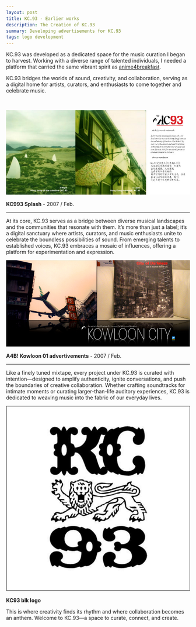```yaml
---
layout: post
title: KC.93 - Earlier works  
description: The Creation of KC.93
summary: Developing advertisements for KC.93
tags: logo development
---
```


KC.93 was developed as a dedicated space for the music curation I began to harvest. Working with a diverse range of talented individuals, I needed a platform that carried the same vibrant spirit as [anime4breakfast](#).  

KC.93 bridges the worlds of sound, creativity, and collaboration, serving as a digital home for artists, curators, and enthusiasts to come together and celebrate music.  

<br>


![kc93splash](/assets/img/kc93splash.jpg)

**KC993 Splash** - 2007 / Feb.

---

At its core, KC.93 serves as a bridge between diverse musical landscapes and the communities that resonate with them. It’s more than just a label; it’s a digital sanctuary where artists, curators, and music enthusiasts unite to celebrate the boundless possibilities of sound. From emerging talents to established voices, KC.93 embraces a mosaic of influences, offering a platform for experimentation and expression.

![a4b kowloon](/assets/img/a4b_kowloon.png)

**A4B! Kowloon 01 advertivements** - 2007 / Feb.

---

Like a finely tuned mixtape, every project under KC.93 is curated with intention—designed to amplify authenticity, ignite conversations, and push the boundaries of creative collaboration. Whether crafting soundtracks for intimate moments or curating larger-than-life auditory experiences, KC.93 is dedicated to weaving music into the fabric of our everyday lives.

![kc93-blk-logo](/assets/img/kc93-blk-logo.png)

**KC93 blk logo**

This is where creativity finds its rhythm and where collaboration becomes an anthem. Welcome to KC.93—a space to curate, connect, and create.